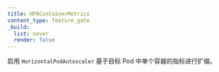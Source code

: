 ```yaml
---
title: HPAContainerMetrics
content_type: feature_gate
_build:
  list: never
  render: false
---
```


<!--
Enable the `HorizontalPodAutoscaler` to scale based on
metrics from individual containers in target pods.
-->
启用 `HorizontalPodAutoscaler` 基于目标 Pod 中单个容器的指标进行扩缩。
